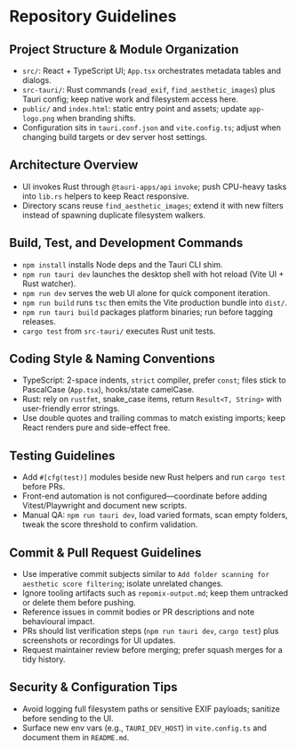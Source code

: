 # Repository Guidelines

## Project Structure & Module Organization
- `src/`: React + TypeScript UI; `App.tsx` orchestrates metadata tables and dialogs.
- `src-tauri/`: Rust commands (`read_exif`, `find_aesthetic_images`) plus Tauri config; keep native work and filesystem access here.
- `public/` and `index.html`: static entry point and assets; update `app-logo.png` when branding shifts.
- Configuration sits in `tauri.conf.json` and `vite.config.ts`; adjust when changing build targets or dev server host settings.

## Architecture Overview
- UI invokes Rust through `@tauri-apps/api` `invoke`; push CPU-heavy tasks into `lib.rs` helpers to keep React responsive.
- Directory scans reuse `find_aesthetic_images`; extend it with new filters instead of spawning duplicate filesystem walkers.

## Build, Test, and Development Commands
- `npm install` installs Node deps and the Tauri CLI shim.
- `npm run tauri dev` launches the desktop shell with hot reload (Vite UI + Rust watcher).
- `npm run dev` serves the web UI alone for quick component iteration.
- `npm run build` runs `tsc` then emits the Vite production bundle into `dist/`.
- `npm run tauri build` packages platform binaries; run before tagging releases.
- `cargo test` from `src-tauri/` executes Rust unit tests.

## Coding Style & Naming Conventions
- TypeScript: 2-space indents, `strict` compiler, prefer `const`; files stick to PascalCase (`App.tsx`), hooks/state camelCase.
- Rust: rely on `rustfmt`, snake_case items, return `Result<T, String>` with user-friendly error strings.
- Use double quotes and trailing commas to match existing imports; keep React renders pure and side-effect free.

## Testing Guidelines
- Add `#[cfg(test)]` modules beside new Rust helpers and run `cargo test` before PRs.
- Front-end automation is not configured—coordinate before adding Vitest/Playwright and document new scripts.
- Manual QA: `npm run tauri dev`, load varied formats, scan empty folders, tweak the score threshold to confirm validation.

## Commit & Pull Request Guidelines
- Use imperative commit subjects similar to `Add folder scanning for aesthetic score filtering`; isolate unrelated changes.
- Ignore tooling artifacts such as `repomix-output.md`; keep them untracked or delete them before pushing.
- Reference issues in commit bodies or PR descriptions and note behavioural impact.
- PRs should list verification steps (`npm run tauri dev`, `cargo test`) plus screenshots or recordings for UI updates.
- Request maintainer review before merging; prefer squash merges for a tidy history.

## Security & Configuration Tips
- Avoid logging full filesystem paths or sensitive EXIF payloads; sanitize before sending to the UI.
- Surface new env vars (e.g., `TAURI_DEV_HOST`) in `vite.config.ts` and document them in `README.md`.
